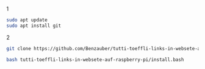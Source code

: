 1
```bash
sudo apt update
sudo apt install git
```
2
```bash
git clone https://github.com/Benzauber/tutti-toeffli-links-in-websete-auf-raspberry-pi.git
```

```bash
bash tutti-toeffli-links-in-websete-auf-raspberry-pi/install.bash
```
